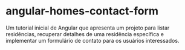 # angular-homes-contact-form
Um tutorial inicial de Angular que apresenta um projeto para listar residências, recuperar detalhes de uma residência específica e implementar um formulário de contato para os usuários interessados.

